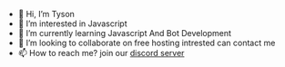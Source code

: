 - 👋 Hi, I’m Tyson
- 👀 I’m interested in Javascript
- 🌱 I’m currently learning Javascript And Bot Development
- 💞️ I’m looking to collaborate on free hosting intrested can contact me
- 📫 How to reach me? join our [discord server](https://discord.gg/pXnYt3tYzp)


